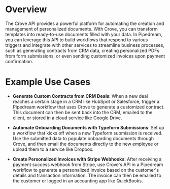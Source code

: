 # Overview

The Crove API provides a powerful platform for automating the creation and management of personalized documents. With Crove, you can transform templates into ready-to-use documents filled with your data. In Pipedream, you can leverage this API to build workflows that respond to various triggers and integrate with other services to streamline business processes, such as generating contracts from CRM data, creating personalized PDFs from form submissions, or even sending customized invoices upon payment confirmation.

# Example Use Cases

- **Generate Custom Contracts from CRM Deals**: When a new deal reaches a certain stage in a CRM like HubSpot or Salesforce, trigger a Pipedream workflow that uses Crove to generate a customized contract. This document can then be sent back into the CRM, emailed to the client, or stored in a cloud service like Google Drive.

- **Automate Onboarding Documents with Typeform Submissions**: Set up a workflow that kicks off when a new Typeform submission is received. Use the submitted data to populate onboarding documents through Crove, and then email the documents directly to the new employee or upload them to a service like Dropbox.

- **Create Personalized Invoices with Stripe Webhooks**: After receiving a payment success webhook from Stripe, use Crove's API in a Pipedream workflow to generate a personalized invoice based on the customer's details and transaction information. The invoice can then be emailed to the customer or logged in an accounting app like QuickBooks.
